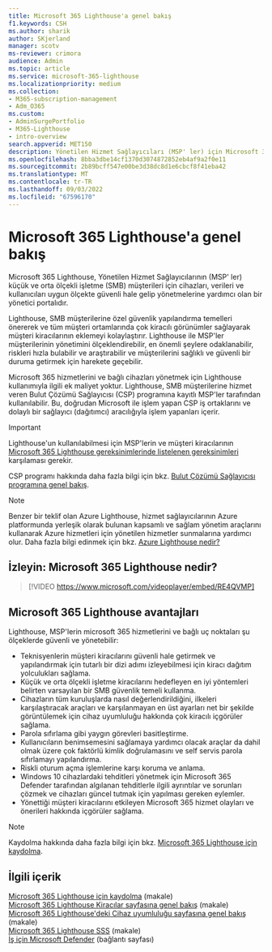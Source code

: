 ```yaml
---
title: Microsoft 365 Lighthouse'a genel bakış
f1.keywords: CSH
ms.author: sharik
author: SKjerland
manager: scotv
ms-reviewer: crimora
audience: Admin
ms.topic: article
ms.service: microsoft-365-lighthouse
ms.localizationpriority: medium
ms.collection:
- M365-subscription-management
- Adm_O365
ms.custom:
- AdminSurgePortfolio
- M365-Lighthouse
- intro-overview
search.appverid: MET150
description: Yönetilen Hizmet Sağlayıcıları (MSP' ler) için Microsoft 365 Lighthouse tek bir konumdaki müşteri kiracılarının güvenliğini sağlamanıza ve yönetmenize nasıl yardımcı olabileceğini öğrenin.
ms.openlocfilehash: 8bba3dbe14cf1370d3074872852eb4af9a2f0e11
ms.sourcegitcommit: 2b89bcff547e00be3d38dc8d1e6cbcf8f41eba42
ms.translationtype: MT
ms.contentlocale: tr-TR
ms.lasthandoff: 09/03/2022
ms.locfileid: "67596170"
---
```

# <a name="overview-of-microsoft-365-lighthouse"></a>Microsoft 365 Lighthouse'a genel bakış

Microsoft 365 Lighthouse, Yönetilen Hizmet Sağlayıcılarının (MSP' ler) küçük ve orta ölçekli işletme (SMB) müşterileri için cihazları, verileri ve kullanıcıları uygun ölçekte güvenli hale gelip yönetmelerine yardımcı olan bir yönetici portalıdır.

Lighthouse, SMB müşterilerine özel güvenlik yapılandırma temelleri önererek ve tüm müşteri ortamlarında çok kiracılı görünümler sağlayarak müşteri kiracılarının eklemeyi kolaylaştırır. Lighthouse ile MSP'ler müşterilerinin yönetimini ölçeklendirebilir, en önemli şeylere odaklanabilir, riskleri hızla bulabilir ve araştırabilir ve müşterilerini sağlıklı ve güvenli bir duruma getirmek için harekete geçebilir.

Microsoft 365 hizmetlerini ve bağlı cihazları yönetmek için Lighthouse kullanımıyla ilgili ek maliyet yoktur. Lighthouse, SMB müşterilerine hizmet veren Bulut Çözümü Sağlayıcısı (CSP) programına kayıtlı MSP'ler tarafından kullanılabilir. Bu, doğrudan Microsoft ile işlem yapan CSP iş ortaklarını ve dolaylı bir sağlayıcı (dağıtımcı) aracılığıyla işlem yapanları içerir.

> [!IMPORTANT] 
> Lighthouse'un kullanılabilmesi için MSP'lerin ve müşteri kiracılarının [Microsoft 365 Lighthouse gereksinimlerinde listelenen gereksinimleri](m365-lighthouse-requirements.md) karşılaması gerekir.

CSP programı hakkında daha fazla bilgi için bkz. [Bulut Çözümü Sağlayıcısı programına genel bakış](/partner-center/csp-overview).

> [!NOTE]  
> Benzer bir teklif olan Azure Lighthouse, hizmet sağlayıcılarının Azure platformunda yerleşik olarak bulunan kapsamlı ve sağlam yönetim araçlarını kullanarak Azure hizmetleri için yönetilen hizmetler sunmalarına yardımcı olur. Daha fazla bilgi edinmek için bkz. [Azure Lighthouse nedir?](/azure/lighthouse/overview)   

## <a name="watch-what-is-microsoft-365-lighthouse"></a>İzleyin: Microsoft 365 Lighthouse nedir?

> [!VIDEO https://www.microsoft.com/videoplayer/embed/RE4QVMP]

## <a name="microsoft-365-lighthouse-benefits"></a>Microsoft 365 Lighthouse avantajları

Lighthouse, MSP'lerin microsoft 365 hizmetlerini ve bağlı uç noktaları şu ölçeklerde güvenli ve yönetebilir:

- Teknisyenlerin müşteri kiracılarını güvenli hale getirmek ve yapılandırmak için tutarlı bir dizi adımı izleyebilmesi için kiracı dağıtım yolculukları sağlama. 
- Küçük ve orta ölçekli işletme kiracılarını hedefleyen en iyi yöntemleri belirten varsayılan bir SMB güvenlik temeli kullanma. 
- Cihazların tüm kuruluşlarda nasıl değerlendirildiğini, ilkeleri karşılaştıracak araçları ve karşılanmayan en üst ayarları net bir şekilde görüntülemek için cihaz uyumluluğu hakkında çok kiracılı içgörüler sağlama. 
- Parola sıfırlama gibi yaygın görevleri basitleştirme.
- Kullanıcıların benimsemesini sağlamaya yardımcı olacak araçlar da dahil olmak üzere çok faktörlü kimlik doğrulamasını ve self servis parola sıfırlamayı yapılandırma. 
- Riskli oturum açma işlemlerine karşı koruma ve anlama.
- Windows 10 cihazlardaki tehditleri yönetmek için Microsoft 365 Defender tarafından algılanan tehditlerle ilgili ayrıntılar ve sorunları çözmek ve cihazları güncel tutmak için yapılması gereken eylemler.
- Yönettiği müşteri kiracılarını etkileyen Microsoft 365 hizmet olayları ve önerileri hakkında içgörüler sağlama.

> [!NOTE] 
> Kaydolma hakkında daha fazla bilgi için bkz. [Microsoft 365 Lighthouse için kaydolma](m365-lighthouse-sign-up.md).

## <a name="related-content"></a>İlgili içerik

[Microsoft 365 Lighthouse için kaydolma](m365-lighthouse-sign-up.md) (makale)  
[Microsoft 365 Lighthouse Kiracılar sayfasına genel bakış](m365-lighthouse-tenants-page-overview.md) (makale)   
[Microsoft 365 Lighthouse'deki Cihaz uyumluluğu sayfasına genel bakış](m365-lighthouse-device-compliance-page-overview.md) (makale)   
[Microsoft 365 Lighthouse SSS](m365-lighthouse-faq.yml) (makale)   
[İş için Microsoft Defender](../security/defender-business/index.yml) (bağlantı sayfası)